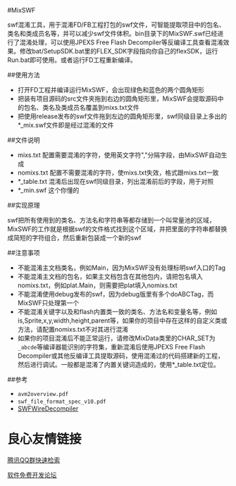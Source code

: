 #MixSWF

swf混淆工具，用于混淆FD/FB工程打包的swf文件，可智能提取项目中的包名、类名和类成员名等，并可以减少swf文件体积。bin目录下的MixSWF.swf已经进行了混淆处理，可以使用JPEXS Free Flash Decompiler等反编译工具查看混淆效果。修改bat/SetupSDK.bat里的FLEX_SDK字段指向你自己的flexSDK，运行Run.bat即可使用。或者运行FD工程重新编译。

##使用方法

- 打开FD工程并编译运行MixSWF，会出现绿色和蓝色的两个圆角矩形
- 把装有项目源码的src文件夹拖到右边的圆角矩形里，MixSWF会提取源码中的包名、类名及类成员名覆盖到mixs.txt文件
- 把使用release发布的swf文件拖到左边的圆角矩形里，swf同级目录上多出的*_mix.swf文件即是经过混淆的文件

##文件说明

- mixs.txt 配置需要混淆的字符，使用英文字符","分隔字段，由MixSWF自动生成
- nomixs.txt 配置不需要混淆的字符，使mixs.txt失效，格式跟mixs.txt一致
- *_table.txt 混淆后出现在swf同级目录，列出混淆前后的字段，用于对照
- *_min.swf 这个你懂的

##实现原理

swf把所有使用到的类名、方法名和字符串等都存储到一个叫常量池的区域，MixSWF的工作就是根据swf的文件格式找到这个区域，并把里面的字符串都替换成简短的字符组合，然后重新包装成一个新的swf

##注意事项

- 不能混淆主文档类名，例如Main，因为MixSWF没有处理标明swf入口的Tag
- 不能混淆主文档的包名，如果主文档包含在其他包内，请把包名填入nomixs.txt，例如plat.Main，则需要把plat填入nomixs.txt
- 不能混淆使用debug发布的swf，因为debug版里有多个doABCTag，而MixSWF只处理第一个
- 不能混淆关键字以及和flash内置类一致的类名、方法名和变量名等，例如is,Sprite,x,y,width,height,parent等，如果你的项目中存在这样的自定义类或方法，请配置nomixs.txt不对其进行混淆
- 如果你的项目混淆后不能正常运行，请修改MixData类里的CHAR_SET为`_abcde`等编译器能识别的字符集，重新混淆后使用JPEXS Free Flash Decompiler或其他反编译工具提取源码，使用混淆过的代码搭建新的工程，然后进行调试。一般都是混淆了内置关键词造成的，使用*_table.txt定位。

##参考

- `avm2overview.pdf`
- `swf_file_format_spec_v10.pdf`
- [SWFWireDecompiler](https://github.com/magicalhobo/SWFWire/tree/master/SWFWireDecompiler)

 # 良心友情链接

[腾讯QQ群快速检索](http://u.720life.cn/s/8cf73f7c)

[软件免费开发论坛](http://u.720life.cn/s/bbb01dc0)